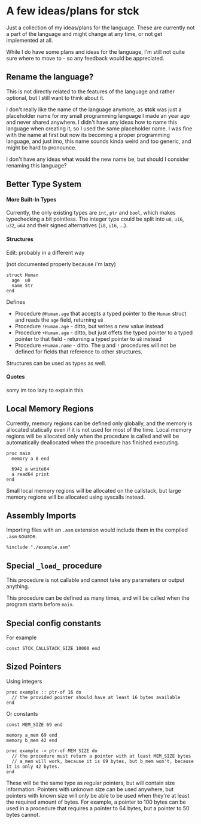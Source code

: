# A few ideas/plans for stck

Just a collection of my ideas/plans for the language.
These are currently not a part of the language and might change at any time, or not get implemented at all.

While I do have some plans and ideas for the language, I'm still not quite sure where to move to - so any feedback would be appreciated.

## Rename the language?

This is not directly related to the features of the language and rather optional, but I still want to think about it.

I don't really like the name of the language anymore, as **stck** was just a placeholder name for my small programming language I made an year ago and never shared anywhere. I didn't have any ideas how to name this language when creating it, so I used the same placeholder name. I was fine with the name at first but now its becoming a proper programming language, and just imo, this name sounds kinda weird and too generic, and might be hard to pronounce.

I don't have any ideas what would the new name be, but should I consider renaming this language?

## Better Type System

#### More Built-In Types

Currently, the only existing types are `int`, `ptr` and `bool`, which makes typechecking a bit pointless.
The integer type could be split into `u8`, `u16`, `u32`, `u64` and their signed alternatives (`i8`, `i16`, ...).

#### Structures

Edit: probably in a different way

(not documented properly because i'm lazy)

```
struct Human
  age  u8
  name Str
end
```
Defines
- Procedure `@Human.age` that accepts a typed pointer to the `Human` struct and reads the `age` field, returning `u8`
- Procedure `!Human.age` - ditto, but writes a new value instead
- Procedure `+Human.age` - ditto, but just offets the typed pointer to a typed pointer to that field - returning a typed pointer to `u8` instead
- Procedure `+Human.name` - ditto. The `@` and `!` procedures will not be defined for fields that reference to other structures.

Structures can be used as types as well.

#### Quotes

sorry im too lazy to explain this

## Local Memory Regions

Currently, memory regions can be defined only globally, and the memory is allocated statically even if it is not used for most of the time. Local memory regions will be allocated only when the procedure is called and will be automatically deallocated when the procedure has finished executing.
```
proc main
  memory a 8 end

  6942 a write64
  a read64 print
end
```
Small local memory regions will be allocated on the callstack, but large memory regions will be allocated using syscalls instead.

## Assembly Imports

Importing files with an `.asm` extension would include them in the compiled `.asm` source.
```
%include "./example.asm"
```

## Special `_load_` procedure
This procedure is not callable and cannot take any parameters or output anything.

This procedure can be defined as many times, and will be called when the program starts before `main`.

## Special config constants

For example
```
const STCK_CALLSTACK_SIZE 10000 end
```

## Sized Pointers

Using integers
```
proc example :: ptr-of 16 do
  // the provided pointer should have at least 16 bytes available
end
```
Or constants
```
const MEM_SIZE 69 end

memory a_mem 69 end
memory b_mem 42 end

proc example -> ptr-of MEM_SIZE do
  // the procedure must return a pointer with at least MEM_SIZE bytes
  // a_mem will work, because it is 69 bytes, but b_mem won't, because it is only 42 bytes.
end
```
These will be the same type as regular pointers, but will contain size information.
Pointers with unknown size can be used anywhere, but pointers with known size will only be able to be used when they're at least the required amount of bytes.
For example, a pointer to 100 bytes can be used in a procedure that requires a pointer to 64 bytes, but a pointer to 50 bytes cannot.
